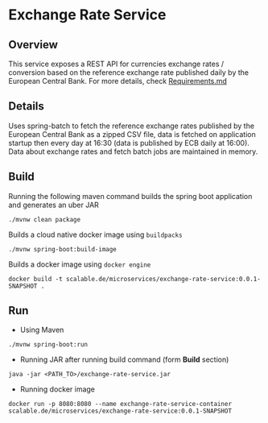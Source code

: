 # Exchange Rate Service

## Overview
This service exposes a REST API for currencies exchange rates / conversion based on the reference exchange rate published daily by the European Central Bank.
For more details, check [Requirements.md](./Requirements.md)

## Details
Uses spring-batch to fetch the reference exchange rates published by the European Central Bank as a zipped CSV file, data is fetched on application
startup then every day at 16:30 (data is published  by ECB daily at 16:00).  
Data about exchange rates and fetch batch jobs are maintained in memory.


## Build

Running the following maven command builds the spring boot application and generates an uber JAR

```
./mvnw clean package
```
Builds a cloud native docker image using `buildpacks`

```
./mvnw spring-boot:build-image
```
Builds a docker image using `docker engine`

```
docker build -t scalable.de/microservices/exchange-rate-service:0.0.1-SNAPSHOT .
```

## Run
* Using Maven
  
```
./mvnw spring-boot:run
```

* Running JAR after running build command (form <b>Build</b> section)

```
java -jar <PATH_TO>/exchange-rate-service.jar
```

* Running docker image

```
docker run -p 8080:8080 --name exchange-rate-service-container scalable.de/microservices/exchange-rate-service:0.0.1-SNAPSHOT
```